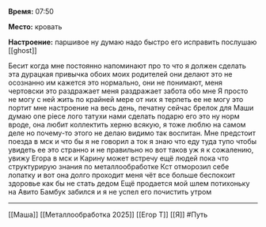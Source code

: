 

**Время:**  07:50

**Место:**  кровать 

**Настроение:**  паршивое ну думаю надо быстро его исправить послушаю [[ghost]]

Бесит когда мне постоянно напоминают про то что я должен сделать эта дурацкая привычка обоих моих родителей они делают это не осознанно им кажется это нормально, они не понимают, меня чертовски это раздражает меня раздражает забота обо мне Я просто не могу с ней жить по крайней мере от них я терпеть ее не могу это портит мне настроение на весь день, печатну сейчас брелок для Маши думаю one piece лого татухи нами сделать подарю его это ну норм вроде, она любит коллектить херню всякую, я тоже люблю на самом деле но почему-то этого не делаю видимо так воспитан. Мне предстоит поезда в мск и что бы я не говорил а ток я знаю что еду туда тупо чтобы увидеть ее это странно и не правильно но вот таков уж я к сожалению, увижу Егора в мск и Карину может встречу ещё людей пока что структурирую знания по металлообработке 
Кст отморозил себе лопатку и вот она долго проходит меня чёт все больше беспокоит здоровье как бы не стать дедом 
Ещё продается мой шлем потихоньку на Авито 
Бамбук забился и я не успел его почистить утром 

---
[[Маша]]
[[Металлообработка 2025]]
[[Егор Т]]
[[Я]]
#Путь 